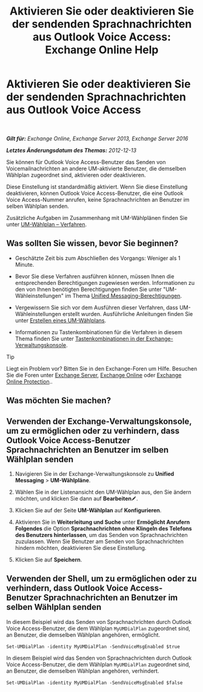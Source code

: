 ﻿---
title: 'Aktivieren Sie oder deaktivieren Sie der sendenden Sprachnachrichten aus Outlook Voice Access: Exchange Online Help'
TOCTitle: Aktivieren Sie oder deaktivieren Sie der sendenden Sprachnachrichten aus Outlook Voice Access
ms:assetid: 63544ae2-6a28-40b2-82fc-3df83e93ee56
ms:mtpsurl: https://technet.microsoft.com/de-de/library/Ee423546(v=EXCHG.150)
ms:contentKeyID: 52062710
ms.date: 05/23/2018
mtps_version: v=EXCHG.150
ms.translationtype: MT
---

# Aktivieren Sie oder deaktivieren Sie der sendenden Sprachnachrichten aus Outlook Voice Access

 

_**Gilt für:** Exchange Online, Exchange Server 2013, Exchange Server 2016_

_**Letztes Änderungsdatum des Themas:** 2012-12-13_

Sie können für Outlook Voice Access-Benutzer das Senden von Voicemailnachrichten an andere UM-aktivierte Benutzer, die demselben Wählplan zugeordnet sind, aktivieren oder deaktivieren.

Diese Einstellung ist standardmäßig aktiviert. Wenn Sie diese Einstellung deaktivieren, können Outlook Voice Access-Benutzer, die eine Outlook Voice Access-Nummer anrufen, keine Sprachnachrichten an Benutzer im selben Wählplan senden.

Zusätzliche Aufgaben im Zusammenhang mit UM-Wählplänen finden Sie unter [UM-Wählplan – Verfahren](um-dial-plan-procedures-exchange-2013-help.md).

## Was sollten Sie wissen, bevor Sie beginnen?

  - Geschätzte Zeit bis zum Abschließen des Vorgangs: Weniger als 1 Minute.

  - Bevor Sie diese Verfahren ausführen können, müssen Ihnen die entsprechenden Berechtigungen zugewiesen werden. Informationen zu den von Ihnen benötigten Berechtigungen finden Sie unter "UM-Wähleinstellungen" im Thema [Unified Messaging-Berechtigungen](unified-messaging-permissions-exchange-2013-help.md).

  - Vergewissern Sie sich vor dem Ausführen dieser Verfahren, dass UM-Wähleinstellungen erstellt wurden. Ausführliche Anleitungen finden Sie unter [Erstellen eines UM-Wählplans](create-a-um-dial-plan-exchange-2013-help.md).

  - Informationen zu Tastenkombinationen für die Verfahren in diesem Thema finden Sie unter [Tastenkombinationen in der Exchange-Verwaltungskonsole](keyboard-shortcuts-in-the-exchange-admin-center-exchange-online-protection-help.md).


> [!TIP]
> Liegt ein Problem vor? Bitten Sie in den Exchange-Foren um Hilfe. Besuchen Sie die Foren unter <A href="https://go.microsoft.com/fwlink/p/?linkid=60612">Exchange Server</A>, <A href="https://go.microsoft.com/fwlink/p/?linkid=267542">Exchange Online</A> oder <A href="https://go.microsoft.com/fwlink/p/?linkid=285351">Exchange Online Protection</A>..



## Was möchten Sie machen?

## Verwenden der Exchange-Verwaltungskonsole, um zu ermöglichen oder zu verhindern, dass Outlook Voice Access-Benutzer Sprachnachrichten an Benutzer im selben Wählplan senden

1.  Navigieren Sie in der Exchange-Verwaltungskonsole zu **Unified Messaging** \> **UM-Wählpläne**.

2.  Wählen Sie in der Listenansicht den UM-Wählplan aus, den Sie ändern möchten, und klicken Sie dann auf **Bearbeiten**![Bearbeitungssymbol](images/Bb124582.6f53ccb2-1f13-4c02-bea0-30690e6ea71d(EXCHG.150).gif "Bearbeitungssymbol").

3.  Klicken Sie auf der Seite **UM-Wählplan** auf **Konfigurieren**.

4.  Aktivieren Sie in **Weiterleitung und Suche** unter **Ermöglicht Anrufern Folgendes** die Option **Sprachnachrichten ohne Klingeln des Telefons des Benutzers hinterlassen**, um das Senden von Sprachnachrichten zuzulassen. Wenn Sie Benutzer am Senden von Sprachnachrichten hindern möchten, deaktivieren Sie diese Einstellung.

5.  Klicken Sie auf **Speichern**.

## Verwenden der Shell, um zu ermöglichen oder zu verhindern, dass Outlook Voice Access-Benutzer Sprachnachrichten an Benutzer im selben Wählplan senden

In diesem Beispiel wird das Senden von Sprachnachrichten durch Outlook Voice Access-Benutzer, die dem Wählplan `MyUMDialPlan` zugeordnet sind, an Benutzer, die demselben Wählplan angehören, ermöglicht.

    Set-UMDialPlan -identity MyUMDialPlan -SendVoiceMsgEnabled $true

In diesem Beispiel wird das Senden von Sprachnachrichten durch Outlook Voice Access-Benutzer, die dem Wählplan `MyUMDialPlan` zugeordnet sind, an Benutzer, die demselben Wählplan angehören, verhindert.

    Set-UMDialPlan -identity MyUMDialPlan -SendVoiceMsgEnabled $false

